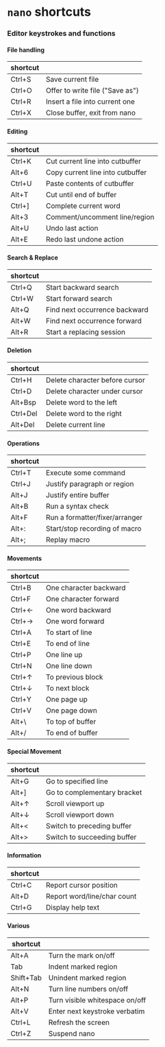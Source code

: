 # `nano` shortcuts
### Editor keystrokes and functions

#### File handling
|shortcut||
|---|---|
|Ctrl+S | Save current file |
|Ctrl+O | Offer to write file ("Save as") |
|Ctrl+R | Insert a file into current one |
|Ctrl+X | Close buffer, exit from nano |

#### Editing
|shortcut||
|---|---|
|Ctrl+K | Cut current line into cutbuffer
|Alt+6	| Copy current line into cutbuffer
|Ctrl+U	| Paste contents of cutbuffer
|Alt+T	| Cut until end of buffer
|Ctrl+]	| Complete current word
|Alt+3	| Comment/uncomment line/region
|Alt+U	| Undo last action
|Alt+E	| Redo last undone action

#### Search & Replace
|shortcut||
|---|---|
|Ctrl+Q | Start backward search
|Ctrl+W	| Start forward search
|Alt+Q	| Find next occurrence backward
|Alt+W	| Find next occurrence forward
|Alt+R	| Start a replacing session

#### Deletion
|shortcut||
|---|---|
|Ctrl+H   | Delete character before cursor      
|Ctrl+D   | Delete character under cursor
|Alt+Bsp  | Delete word to the left
|Ctrl+Del | Delete word to the right
|Alt+Del  | Delete current line

#### Operations
|shortcut||
|---|---|
|Ctrl+T | Execute some command
|Ctrl+J | Justify paragraph or region
|Alt+J  | Justify entire buffer
|Alt+B  | Run a syntax check
|Alt+F  | Run a formatter/fixer/arranger
|Alt+:  | Start/stop recording of macro
|Alt+;  | Replay macro


#### Movements
|shortcut||
|---|---|
| Ctrl+B | One character backward
| Ctrl+F | One character forward
| Ctrl+← | One word backward
| Ctrl+→ | One word forward
| Ctrl+A | To start of line
| Ctrl+E | To end of line
| Ctrl+P | One line up
| Ctrl+N | One line down
| Ctrl+↑ | To previous block
| Ctrl+↓ | To next block
| Ctrl+Y | One page up
| Ctrl+V | One page down
| Alt+\  | To top of buffer
| Alt+/  | To end of buffer

#### Special Movement
|shortcut||
|---|---|
| Alt+G | Go to specified line
| Alt+] | Go to complementary bracket
| Alt+↑ | Scroll viewport up
| Alt+↓ | Scroll viewport down
| Alt+< | Switch to preceding buffer
| Alt+> | Switch to succeeding buffer

#### Information
|shortcut||
|---|---|
| Ctrl+C | Report cursor position
| Alt+D  | Report word/line/char count
| Ctrl+G | Display help text

#### Various
|shortcut||
|---|---|
| Alt+A     | Turn the mark on/off
| Tab       | Indent marked region
| Shift+Tab | Unindent marked region
| Alt+N     | Turn line numbers on/off
| Alt+P     | Turn visible whitespace on/off
| Alt+V     | Enter next keystroke verbatim
| Ctrl+L    | Refresh the screen
| Ctrl+Z    | Suspend nano
